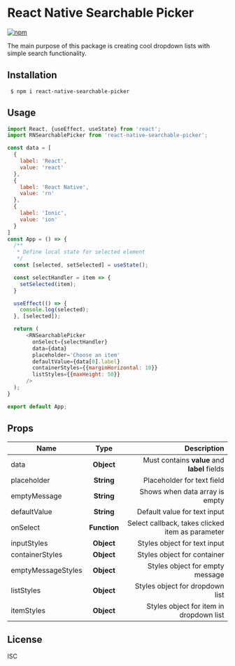 # React Native Searchable Picker

[![npm](https://img.shields.io/npm/v/react-native-searchable-picker)](https://www.npmjs.com/package/react-native-searchable-picker)

The main purpose of this package is creating cool dropdown lists with simple search functionality.

## Installation

```
 $ npm i react-native-searchable-picker
```

## Usage

```javascript
import React, {useEffect, useState} from 'react';
import RNSearchablePicker from 'react-native-searchable-picker';

const data = [
  {
    label: 'React',
    value: 'react'
  },
  {
    label: 'React Native',
    value: 'rn'
  },
  {
    label: 'Ionic',
    value: 'ion'
  }
]
const App = () => {
  /**
   * Define local state for selected element
   */
  const [selected, setSelected] = useState();

  const selectHandler = item => {
    setSelected(item);
  }

  useEffect(() => {
    console.log(selected);
  }, [selected]);

  return (
      <RNSearchablePicker
        onSelect={selectHandler}
        data={data}
        placeholder='Choose an item'
        defaultValue={data[0].label}
        containerStyles={{marginHorizontal: 10}}
        listStyles={{maxHeight: 50}}
      />
  );
}

export default App;

```
## Props

| Name          | Type               | Description | 
| ------------- |:------------------:| ------------------:| 
| data          | **Object**         | Must contains **value** and **label** fields |
| placeholder   | **String**         | Placeholder for text field |
| emptyMessage  | **String** | Shows when data array is empty |
| defaultValue | **String** | Default value for text input |
| onSelect | **Function** | Select callback, takes clicked item as parameter |
| inputStyles | **Object** | Styles object for text input |
| containerStyles | **Object** | Styles object for container |
| emptyMessageStyles | **Object** | Styles object for empty message |
| listStyles | **Object** | Styles object for dropdown list |
| itemStyles | **Object** | Styles object for item in dropdown list |


License
----

ISC
